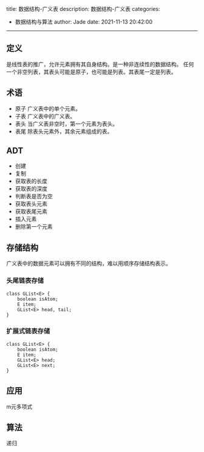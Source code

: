 title: 数据结构-广义表
description: 数据结构-广义表
categories:
  - 数据结构与算法
author: Jade
date: 2021-11-13 20:42:00
---
## 定义
是线性表的推广，允许元素拥有其自身结构。是一种非连续性的数据结构。
任何一个非空列表，其表头可能是原子，也可能是列表。其表尾一定是列表。

## 术语
- 原子 广义表中的单个元素。
- 子表 广义表中的广义表。
- 表头 当广义表非空时，第一个元素为表头。
- 表尾 除表头元素外，其余元素组成的表。

## ADT
- 创建
- 复制
- 获取表的长度
- 获取表的深度
- 判断表是否为空
- 获取表头元素
- 获取表尾元素
- 插入元素
- 删除第一个元素

## 存储结构
广义表中的数据元素可以拥有不同的结构，难以用顺序存储结构表示。
### 头尾链表存储
```
class GList<E> {
    boolean isAtom;
    E item;
    GList<E> head, tail;
}
```
### 扩展式链表存储
```
class GList<E> {
    boolean isAtom;
    E item;
    GList<E> head;
    GList<E> next;
}
```

## 应用
m元多项式

## 算法
递归